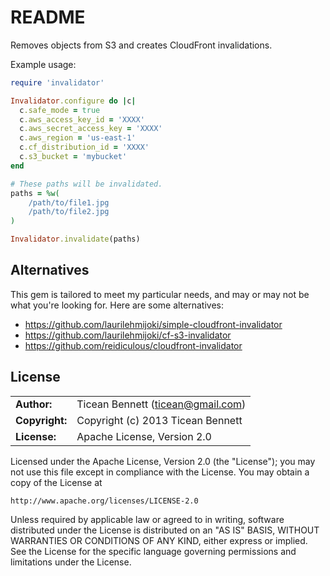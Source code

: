 README
===========

Removes objects from S3 and creates CloudFront invalidations.

Example usage:

```rb
require 'invalidator'

Invalidator.configure do |c|
  c.safe_mode = true
  c.aws_access_key_id = 'XXXX'
  c.aws_secret_access_key = 'XXXX'
  c.aws_region = 'us-east-1'
  c.cf_distribution_id = 'XXXX'
  c.s3_bucket = 'mybucket'
end

# These paths will be invalidated.
paths = %w(
    /path/to/file1.jpg
    /path/to/file2.jpg
)

Invalidator.invalidate(paths)
```

## Alternatives

This gem is tailored to meet my particular needs, and may or may not be what
you're looking for. Here are some alternatives:

* https://github.com/laurilehmijoki/simple-cloudfront-invalidator
* https://github.com/laurilehmijoki/cf-s3-invalidator
* https://github.com/reidiculous/cloudfront-invalidator


## License

|                      |                                          |
|:---------------------|:-----------------------------------------|
| **Author:**          | Ticean Bennett (<ticean@gmail.com>)
| **Copyright:**       | Copyright (c) 2013 Ticean Bennett
| **License:**         | Apache License, Version 2.0

Licensed under the Apache License, Version 2.0 (the "License");
you may not use this file except in compliance with the License.
You may obtain a copy of the License at

    http://www.apache.org/licenses/LICENSE-2.0

Unless required by applicable law or agreed to in writing, software
distributed under the License is distributed on an "AS IS" BASIS,
WITHOUT WARRANTIES OR CONDITIONS OF ANY KIND, either express or implied.
See the License for the specific language governing permissions and
limitations under the License.

